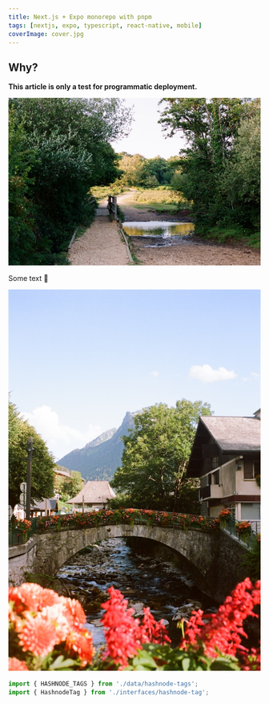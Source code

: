 ```yaml
---
title: Next.js + Expo monorepo with pnpm
tags: [nextjs, expo, typescript, react-native, mobile]
coverImage: cover.jpg
---
```


## Why?

**This article is only a test for programmatic deployment.**

![Alt text 1](image-1.jpg)

Some text 🚀

![Alt text 2](image-2.jpg)

```ts
import { HASHNODE_TAGS } from './data/hashnode-tags';
import { HashnodeTag } from './interfaces/hashnode-tag';
```

